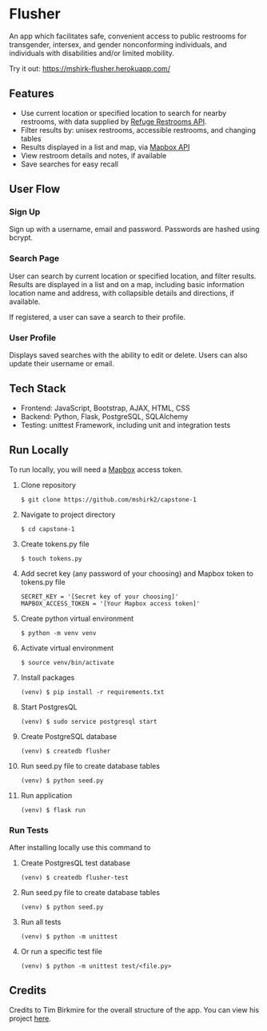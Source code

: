 # Flusher
An app which facilitates safe, convenient access to public restrooms for transgender, intersex, and gender nonconforming individuals, and individuals with disabilities and/or limited mobility.

Try it out: https://mshirk-flusher.herokuapp.com/

## Features

- Use current location or specified location to search for nearby restrooms, with data supplied by [Refuge Restrooms API](https://www.refugerestrooms.org/api/docs/).
- Filter results by: unisex restrooms, accessible restrooms, and changing tables
- Results displayed in a list and map, via [Mapbox API](https://docs.mapbox.com/)
- View restroom details and notes, if available
- Save searches for easy recall

## User Flow
### Sign Up
Sign up with a username, email and password. Passwords are hashed using bcrypt.

### Search Page
User can search by current location or specified location, and filter results. Results are displayed in a list and on a map, including basic information location name and address, with collapsible details and directions, if available. 

If registered, a user can save a search to their profile.

### User Profile
Displays saved searches with the ability to edit or delete. Users can also update their username or email.

## Tech Stack
- Frontend: JavaScript, Bootstrap, AJAX, HTML, CSS
- Backend: Python, Flask, PostgreSQL, SQLAlchemy
- Testing: unittest Framework, including unit and integration tests

## Run Locally
To run locally, you will need a [Mapbox](https://docs.mapbox.com/help/getting-started/access-tokens/) access token.

1. Clone repository
    ```
    $ git clone https://github.com/mshirk2/capstone-1
    ```
2. Navigate to project directory
    ```
    $ cd capstone-1
    ```
3. Create tokens.py file
    ```
    $ touch tokens.py
    ```
4. Add secret key (any password of your choosing) and Mapbox token to tokens.py file
    ```
    SECRET_KEY = '[Secret key of your choosing]'
    MAPBOX_ACCESS_TOKEN = '[Your Mapbox access token]'
    ```
5. Create python virtual environment
    ```
    $ python -m venv venv
    ```
6. Activate virtual environment
    ```
    $ source venv/bin/activate
    ```
7. Install packages
    ```
    (venv) $ pip install -r requirements.txt
    ```
8. Start PostgresQL
    ```
    (venv) $ sudo service postgresql start
    ```
9.  Create PostgreSQL database
    ```
    (venv) $ createdb flusher
    ```
10. Run seed.py file to create database tables
    ```
    (venv) $ python seed.py
    ```
11. Run application
    ```
    (venv) $ flask run
    ```

### Run Tests
After installing locally use this command to 
1. Create PostgresQL test database
    ```
    (venv) $ createdb flusher-test
    ```
2. Run seed.py file to create database tables
    ```
    (venv) $ python seed.py
    ```
3. Run all tests
    ```
    (venv) $ python -m unittest
    ```
4. Or run a specific test file
    ```
    (venv) $ python -m unittest test/<file.py>
    ```

## Credits
Credits to Tim Birkmire for the overall structure of the app. You can view his project [here](https://github.com/Tim-Birk/capstone-1).


